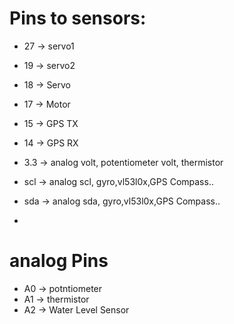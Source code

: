 Pins to sensors:
==================
* 27 -> servo1
* 19 -> servo2
* 18 -> Servo
* 17 -> Motor
* 15 -> GPS TX
* 14 -> GPS RX

* 3.3 -> analog volt, potentiometer volt, thermistor
* scl -> analog scl, gyro,vl53l0x,GPS Compass..
* sda -> analog sda, gyro,vl53l0x,GPS Compass..
* 


analog Pins
==================
* A0 -> potntiometer
* A1 -> thermistor
* A2 -> Water Level Sensor